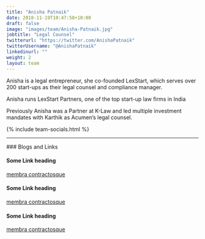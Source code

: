 ```yaml
---
title: "Anisha Patnaik"
date: 2018-11-19T10:47:58+10:00
draft: false
image: "images/team/Anisha-Patnaik.jpg"
jobtitle: "Legal Counsel"
twitterurl: "https://twitter.com/AnishaPatnaik"
twitterUsername: "@AnishaPatnaik"
linkedinurl: ""
weight: 2
layout: team
---
```


Anisha is a legal entrepreneur, she co-founded LexStart, which serves over 200 start-ups as their legal counsel and compliance manager. 

Anisha runs LexStart Partners, one of the top start-up law firms in India

Previously Anisha was a Partner at K-Law and led multiple investment mandates with Karthik as Acumen’s legal counsel.


{% include team-socials.html %}

<hr/>
### Blogs and Links

#### Some Link heading
[membra contractosque](#linkurl)

#### Some Link heading
[membra contractosque](#linkurl)

#### Some Link heading
[membra contractosque](#linkurl)
